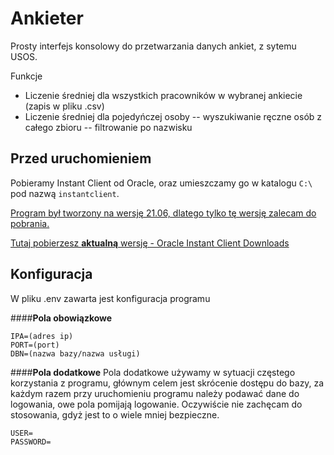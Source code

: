 # Ankieter
Prosty interfejs konsolowy do przetwarzania danych ankiet, z sytemu USOS.

Funkcje
- Liczenie średniej dla wszystkich pracowników w wybranej ankiecie (zapis w pliku .csv)
- Liczenie średniej dla pojedyńczej osoby
-- wyszukiwanie ręczne osób z całego zbioru
-- filtrowanie po nazwisku

## Przed uruchomieniem
Pobieramy Instant Client od Oracle, oraz umieszczamy go w katalogu ```C:\``` pod nazwą ```instantclient```.

<u>Program był tworzony na wersję 21.06, dlatego tylko tę wersję zalecam do pobrania.</u>

<a href="https://www.oracle.com/pl/database/technologies/instant-client/downloads.html" target="_blank">Tutaj pobierzesz <b>aktualną</b> wersję - Oracle Instant Client Downloads</a>

## Konfiguracja
W pliku .env zawarta jest konfiguracja programu

####<b>Pola obowiązkowe</b>
```
IPA=(adres ip)
PORT=(port)
DBN=(nazwa bazy/nazwa usługi)
```
####<b>Pola dodatkowe</b>
Pola dodatkowe używamy w sytuacji częstego korzystania z programu, głównym celem jest skrócenie dostępu do bazy, za każdym razem przy uruchomieniu programu należy podawać dane do logowania, owe pola pomijają logowanie. Oczywiście nie zachęcam do stosowania, gdyż jest to o wiele mniej bezpieczne.
```
USER=
PASSWORD=
```